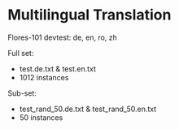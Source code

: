 # Multilingual Translation

Flores-101 devtest: de, en, ro, zh

Full set:
- test.de.txt & test.en.txt
- 1012 instances

Sub-set:
- test_rand_50.de.txt & test_rand_50.en.txt
- 50 instances

